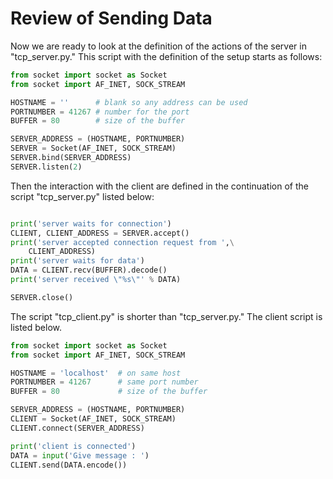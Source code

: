 # Review of Sending Data
Now we are ready to look at the definition of the actions of the server in "tcp_server.py." 
This script with the definition of the setup starts as follows:
```python
from socket import socket as Socket
from socket import AF_INET, SOCK_STREAM

HOSTNAME = ''      # blank so any address can be used
PORTNUMBER = 41267 # number for the port
BUFFER = 80        # size of the buffer

SERVER_ADDRESS = (HOSTNAME, PORTNUMBER)
SERVER = Socket(AF_INET, SOCK_STREAM)
SERVER.bind(SERVER_ADDRESS)
SERVER.listen(2)
```
Then the interaction with the client are defined in the continuation of the script "tcp_server.py" listed below:
```python

print('server waits for connection')
CLIENT, CLIENT_ADDRESS = SERVER.accept()
print('server accepted connection request from ',\
    CLIENT_ADDRESS)
print('server waits for data')
DATA = CLIENT.recv(BUFFER).decode()
print('server received \"%s\"' % DATA)

SERVER.close()
```
The script "tcp_client.py" is shorter than "tcp_server.py." 
The client script is listed below.
```python
from socket import socket as Socket
from socket import AF_INET, SOCK_STREAM

HOSTNAME = 'localhost'  # on same host
PORTNUMBER = 41267      # same port number
BUFFER = 80             # size of the buffer

SERVER_ADDRESS = (HOSTNAME, PORTNUMBER)
CLIENT = Socket(AF_INET, SOCK_STREAM)
CLIENT.connect(SERVER_ADDRESS)

print('client is connected')
DATA = input('Give message : ')
CLIENT.send(DATA.encode())
```
